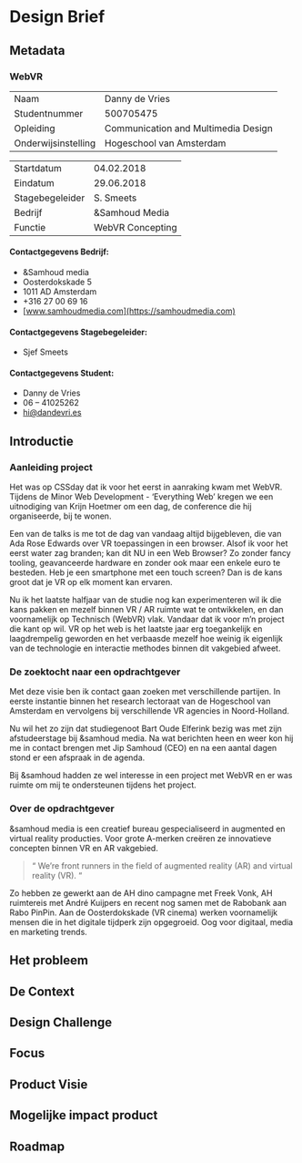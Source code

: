 # Design Brief

## Metadata

### WebVR

| | |
|-|-|
| Naam               | Danny de Vries          |
| Studentnummer      | 500705475               |
| Opleiding          | Communication and Multimedia Design |
| Onderwijsinstelling          | Hogeschool van Amsterdam |

| | |
|-|-|
| Startdatum         | 04.02.2018          |
| Eindatum           | 29.06.2018              |
| Stagebegeleider    | S. Smeets             |
| Bedrijf            | &Samhoud Media      |
| Functie            | WebVR Concepting |

#### Contactgegevens Bedrijf:
* &Samhoud media
* Oosterdokskade 5
* 1011 AD Amsterdam
* +316 27 00 69 16
* [www.samhoudmedia.com](https://samhoudmedia.com)

#### Contactgegevens Stagebegeleider:
* Sjef Smeets

#### Contactgegevens Student:
* Danny de Vries
* 06 – 41025262
* <hi@dandevri.es>

## Introductie

### Aanleiding project
Het was op CSSday dat ik voor het eerst in aanraking kwam met WebVR. Tijdens de Minor Web Development - ‘Everything Web’ kregen we een uitnodiging van Krijn Hoetmer om een dag, de conference die hij organiseerde, bij te wonen.

Een van de talks is me tot de dag van vandaag altijd bijgebleven, die van Ada Rose Edwards over VR toepassingen in een browser. Alsof ik voor het eerst water zag branden; kan dit NU in een Web Browser? Zo zonder fancy tooling, geavanceerde hardware en zonder ook maar een enkele euro te besteden. Heb je een smartphone met een touch screen? Dan is de kans groot dat je VR op elk moment kan ervaren.


Nu ik het laatste halfjaar van de studie nog kan experimenteren wil ik die kans pakken en mezelf binnen VR / AR ruimte wat  te ontwikkelen, en dan voornamelijk op Technisch (WebVR) vlak. Vandaar dat ik voor m’n project die kant op wil. VR op het web is het laatste jaar erg toegankelijk en laagdrempelig geworden en het verbaasde mezelf hoe weinig ik eigenlijk van de technologie en interactie methodes binnen dit vakgebied afweet. 

### De zoektocht naar een opdrachtgever

Met deze visie ben ik contact gaan zoeken met verschillende partijen. In eerste instantie binnen het research lectoraat van de Hogeschool van Amsterdam en vervolgens bij verschillende VR agencies in Noord-Holland.

Nu wil het zo zijn dat studiegenoot Bart Oude Elferink bezig was met zijn afstudeerstage bij &samhoud media. Na wat berichten heen en weer kon hij me in contact brengen met Jip Samhoud (CEO) en na een aantal dagen stond er een afspraak in de agenda.

Bij &samhoud hadden ze wel interesse in een project met WebVR en er was ruimte om mij te ondersteunen tijdens het project.

### Over de opdrachtgever
&samhoud media is een creatief bureau gespecialiseerd in augmented en virtual reality producties. Voor grote A-merken creëren ze innovatieve concepten binnen VR en AR vakgebied.

> “ We’re front runners in the field of augmented reality (AR) and virtual reality (VR). “

Zo hebben ze gewerkt aan de AH dino campagne met Freek Vonk, AH ruimtereis met André Kuijpers en recent nog samen met de Rabobank aan Rabo PinPin. Aan de Oosterdokskade (VR cinema) werken voornamelijk mensen die in het digitale tijdperk zijn opgegroeid. Oog voor digitaal, media en marketing trends. 

## Het probleem

## De Context

## Design Challenge

## Focus

## Product Visie

## Mogelijke impact product

## Roadmap